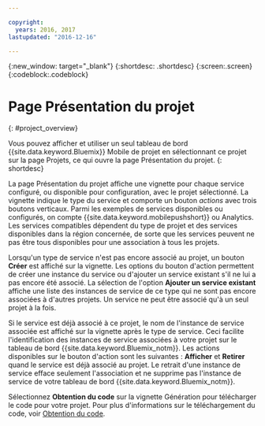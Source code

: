 ```yaml
---

copyright:
  years: 2016, 2017
lastupdated: "2016-12-16"

---
```

{:new_window: target="_blank"}
{:shortdesc: .shortdesc}
{:screen:.screen}
{:codeblock:.codeblock}

# Page Présentation du projet
{: #project_overview}

Vous pouvez afficher et utiliser un seul tableau de bord {{site.data.keyword.Bluemix}} Mobile de projet en sélectionnant ce projet
sur la page Projets, ce qui ouvre la page Présentation du projet.
{: shortdesc}

La page Présentation du projet affiche une vignette pour chaque service configuré, ou disponible pour configuration, avec le projet sélectionné. La vignette
indique le type du service et comporte un bouton *actions* avec trois boutons verticaux. Parmi les exemples de services disponibles ou configurés, on compte
{{site.data.keyword.mobilepushshort}} ou Analytics. Les services compatibles dépendent du type de projet et des
services disponibles dans la région concernée, de sorte que les services peuvent ne pas être tous disponibles pour une association à tous les projets.  

 Lorsqu'un type de service n'est pas encore associé au projet, un bouton **Créer** est affiché sur la vignette. Les options du bouton
d'action permettent de créer une instance du service ou d'ajouter un service existant s'il ne lui a pas encore été associé. La sélection de l'option
**Ajouter un service existant** affiche une liste des instances de service de ce type qui ne sont pas encore associées à d'autres projets. Un
service ne peut être associé qu'à un seul projet à la fois.

Si le service est déjà associé à ce projet, le nom de l'instance de service associée est affiché sur la vignette après le type de
service. Ceci facilite l'identification des instances de service associées à votre projet sur le tableau de bord {{site.data.keyword.Bluemix_notm}}. Les
actions disponibles sur le bouton d'action sont les suivantes : **Afficher** et
**Retirer** quand le service est déjà associé au projet. Le retrait d'une instance de service efface seulement l'association et ne
supprime pas l'instance de service de votre tableau de bord {{site.data.keyword.Bluemix_notm}}.

Sélectionnez **Obtention du code** sur la vignette Génération pour télécharger le code pour votre projet. Pour plus d'informations sur le
téléchargement du code, voir [Obtention du code](get_code.html). 

